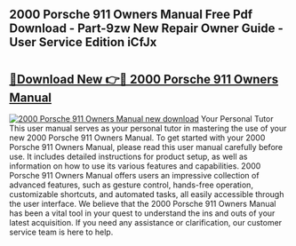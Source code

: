 ## 2000 Porsche 911 Owners Manual Free Pdf Download - Part-9zw New Repair Owner Guide - User Service Edition iCfJx

# <h2><a href="http://bc369.oget.top/?id=2000+Porsche+911+Owners+Manual">🔗Download New 👉🔴 2000 Porsche 911 Owners Manual</a></h2>

[![2000 Porsche 911 Owners Manual new download](https://i.imgur.com/5g1atiW.png)](http://bc369.oget.top/?id=2000+Porsche+911+Owners+Manual)
Your Personal Tutor This user manual serves as your personal tutor in mastering the use of your new 2000 Porsche 911 Owners Manual. To get started with your 2000 Porsche 911 Owners Manual, please read this user manual carefully before use. It includes detailed instructions for product setup, as well as information on how to use its various features and capabilities. 2000 Porsche 911 Owners Manual offers users an impressive collection of advanced features, such as gesture control, hands-free operation, customizable shortcuts, and automated tasks, all easily accessible through the user interface. We believe that the 2000 Porsche 911 Owners Manual has been a vital tool in your quest to understand the ins and outs of your latest acquisition. If you need any assistance or clarification, our customer service team is here to help.
